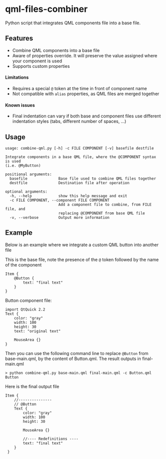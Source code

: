 # qml-files-combiner
Python script that integrates QML components file into a base file.

## Features
- Combine QML components into a base file
- Aware of properties override. It will preserve the value assigned where your component is used
- Supports custom properties

#### Limitations
- Requires a special `@` token at the time in front of component name
- Not compatible with `alias` properties, as QML files are merged together

#### Known issues
- Final indentation can vary if both base and component files use different indentation styles (tabs, different number of spaces, ...)

## Usage

```
usage: combine-qml.py [-h] -c FILE COMPONENT [-v] basefile destfile

Integrate components in a base QML file, where the @COMPONENT syntax is used
(i.e. @MyButton)

positional arguments:
  basefile              Base file used to combine QML files together
  destfile              Destination file after operation

optional arguments:
  -h, --help            show this help message and exit
  -c FILE COMPONENT, --component FILE COMPONENT
                        Add a component file to combine, from FILE file, and
                        replacing @COMPONENT from base QML file
  -v, --verbose         Output more information
```
 
## Example

Below is an example where we integrate a custom QML button into another file

This is the base file, note the presence of the `@` token followed by the name of the component
```
Item {
    @Button {
        text: "final text"
    }
}
```

Button component file:
```
import QtQuick 2.2
Text {
    color: "gray"
    width: 100
    height: 30
    text: "original text"

    MouseArea {}
}
```

Then you can use the following command line to replace `@Button` from base-main.qml, by the content of Button.qml. The result outputs in final-main.qml
```
> python combine-qml.py base-main.qml final-main.qml -c Button.qml Button
```

Here is the final output file
```
Item {
    //---------------
    // @Button
    Text {
        color: "gray"
        width: 100
        height: 30

        MouseArea {}

        //---- Redefinitions ----
        text: "final text"
    }
 }
 ```

